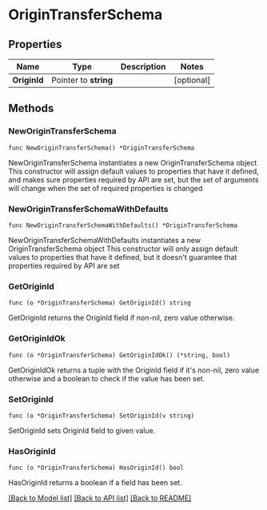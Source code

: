 # OriginTransferSchema

## Properties

Name | Type | Description | Notes
------------ | ------------- | ------------- | -------------
**OriginId** | Pointer to **string** |  | [optional] 

## Methods

### NewOriginTransferSchema

`func NewOriginTransferSchema() *OriginTransferSchema`

NewOriginTransferSchema instantiates a new OriginTransferSchema object
This constructor will assign default values to properties that have it defined,
and makes sure properties required by API are set, but the set of arguments
will change when the set of required properties is changed

### NewOriginTransferSchemaWithDefaults

`func NewOriginTransferSchemaWithDefaults() *OriginTransferSchema`

NewOriginTransferSchemaWithDefaults instantiates a new OriginTransferSchema object
This constructor will only assign default values to properties that have it defined,
but it doesn't guarantee that properties required by API are set

### GetOriginId

`func (o *OriginTransferSchema) GetOriginId() string`

GetOriginId returns the OriginId field if non-nil, zero value otherwise.

### GetOriginIdOk

`func (o *OriginTransferSchema) GetOriginIdOk() (*string, bool)`

GetOriginIdOk returns a tuple with the OriginId field if it's non-nil, zero value otherwise
and a boolean to check if the value has been set.

### SetOriginId

`func (o *OriginTransferSchema) SetOriginId(v string)`

SetOriginId sets OriginId field to given value.

### HasOriginId

`func (o *OriginTransferSchema) HasOriginId() bool`

HasOriginId returns a boolean if a field has been set.


[[Back to Model list]](../README.md#documentation-for-models) [[Back to API list]](../README.md#documentation-for-api-endpoints) [[Back to README]](../README.md)


